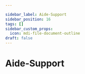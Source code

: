 ```yaml
---

sidebar_label: Aide-Support
sidebar_position: 16
tags: []
sidebar_custom_props:
  icon: mdi-file-document-outline
draft: false
---
```


# Aide-Support

<Features />

